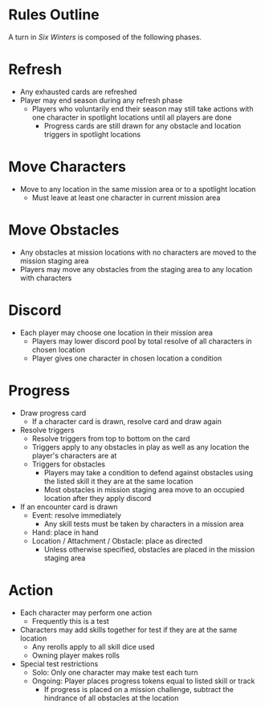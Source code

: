 # Rules Outline

A turn in _Six Winters_ is composed of the following phases.

# Refresh

* Any exhausted cards are refreshed
* Player may end season during any refresh phase
     * Players who voluntarily end their season may still take actions with one character in spotlight locations until all players are done
          * Progress cards are still drawn for any obstacle and location triggers in spotlight locations

# Move Characters

* Move to any location in the same mission area or to a spotlight location
     * Must leave at least one character in current mission area

# Move Obstacles

* Any obstacles at mission locations with no characters are moved to the mission staging area
* Players may move any obstacles from the staging area to any location with characters

# Discord

* Each player may choose one location in their mission area
     * Players may lower discord pool by total resolve of all characters in chosen location
     * Player gives one character in chosen location a condition

# Progress

* Draw progress card
     * If a character card is drawn, resolve card and draw again
* Resolve triggers
     * Resolve triggers from top to bottom on the card
     * Triggers apply to any obstacles in play as well as any location the player's characters are at
     * Triggers for obstacles
          * Players may take a condition to defend against obstacles using the listed skill it they are at the same location
          * Most obstacles in mission staging area move to an occupied location after they apply discord
* If an encounter card is drawn
     * Event: resolve immediately
          * Any skill tests must be taken by characters in a mission area
     * Hand: place in hand
     * Location / Attachment / Obstacle: place as directed
          * Unless otherwise specified, obstacles are placed in the mission staging area

# Action

* Each character may perform one action
     * Frequently this is a test
* Characters may add skills together for test if they are at the same location
     * Any rerolls apply to all skill dice used
     * Owning player makes rolls
* Special test restrictions
     * Solo: Only one character may make test each turn
     * Ongoing: Player places progress tokens equal to listed skill or track
          * If progress is placed on a mission challenge, subtract the hindrance of all obstacles at the location
